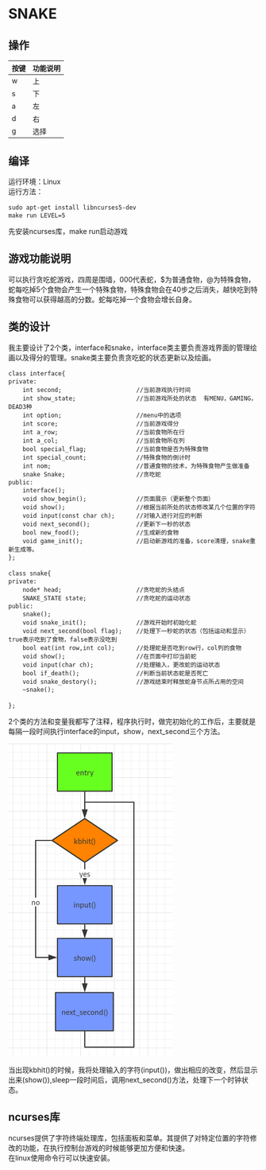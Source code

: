 # SNAKE

## 操作
|按键|功能说明|
|---|:---|
|w|上|
|s|下|
|a|左|
|d|右|
|g|选择|

## 编译
运行环境：Linux  
运行方法：
```
sudo apt-get install libncurses5-dev
make run LEVEL=5
```
先安装ncurses库，make run启动游戏

## 游戏功能说明
可以执行贪吃蛇游戏，四周是围墙，000代表蛇，$为普通食物，@为特殊食物，蛇每吃掉5个食物会产生一个特殊食物，特殊食物会在40步之后消失，越快吃到特殊食物可以获得越高的分数。蛇每吃掉一个食物会增长自身。

## 类的设计
我主要设计了2个类，interface和snake，interface类主要负责游戏界面的管理绘画以及得分的管理。snake类主要负责贪吃蛇的状态更新以及绘画。
```
class interface{
private:
    int second;                     //当前游戏执行时间
    int show_state;                 //当前游戏所处的状态  有MENU，GAMING，DEAD3种
    int option;                     //menu中的选项
    int score;                      //当前游戏得分
    int a_row;                      //当前食物所在行
    int a_col;                      //当前食物所在列
    bool special_flag;              //当前食物是否为特殊食物
    int special_count;              //特殊食物的倒计时
    int nom;                        //普通食物的技术，为特殊食物产生做准备
    snake Snake;                    //贪吃蛇
public:
    interface();
    void show_begin();              //页面展示（更新整个页面）
    void show();                    //根据当前所处的状态修改某几个位置的字符
    void input(const char ch);      //对输入进行对应的判断
    void next_second();             //更新下一秒的状态
    bool new_food();                //生成新的食物
    void game_init();               //启动新游戏的准备，score清理，snake重新生成等。
};

class snake{
private:
    node* head;                     //贪吃蛇的头结点
    SNAKE_STATE state;              //贪吃蛇的运动状态
public:
    snake();    
    void snake_init();              //游戏开始时初始化蛇
    void next_second(bool flag);    //处理下一秒蛇的状态（包括运动和显示）true表示吃到了食物，false表示没吃到
    bool eat(int row,int col);      //处理蛇是否吃到row行，col列的食物
    void show();                    //在页面中打印当前蛇
    void input(char ch);            //处理输入，更改蛇的运动状态
    bool if_death();                //判断当前状态蛇是否死亡
    void snake_destory();           //游戏结束时释放蛇身节点所占用的空间
    ~snake();

};
```
2个类的方法和变量我都写了注释，程序执行时，做完初始化的工作后，主要就是每隔一段时间执行interface的input，show，next_second三个方法。

![avatar](picture/1.png)

当出现kbhit()的时候，我将处理输入的字符(input())，做出相应的改变，然后显示出来(show()),sleep一段时间后，调用next_second()方法，处理下一个时钟状态。

## ncurses库
ncurses提供了字符终端处理库，包括面板和菜单。其提供了对特定位置的字符修改的功能，在执行控制台游戏的时候能够更加方便和快速。  
在linux使用命令行可以快速安装。

